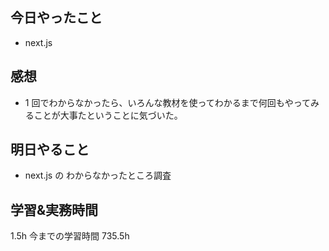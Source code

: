 ## 今日やったこと

- next.js

## 感想

- 1 回でわからなかったら、いろんな教材を使ってわかるまで何回もやってみることが大事たということに気づいた。

## 明日やること

- next.js の わからなかったところ調査

## 学習&実務時間

1.5h
今までの学習時間 735.5h
